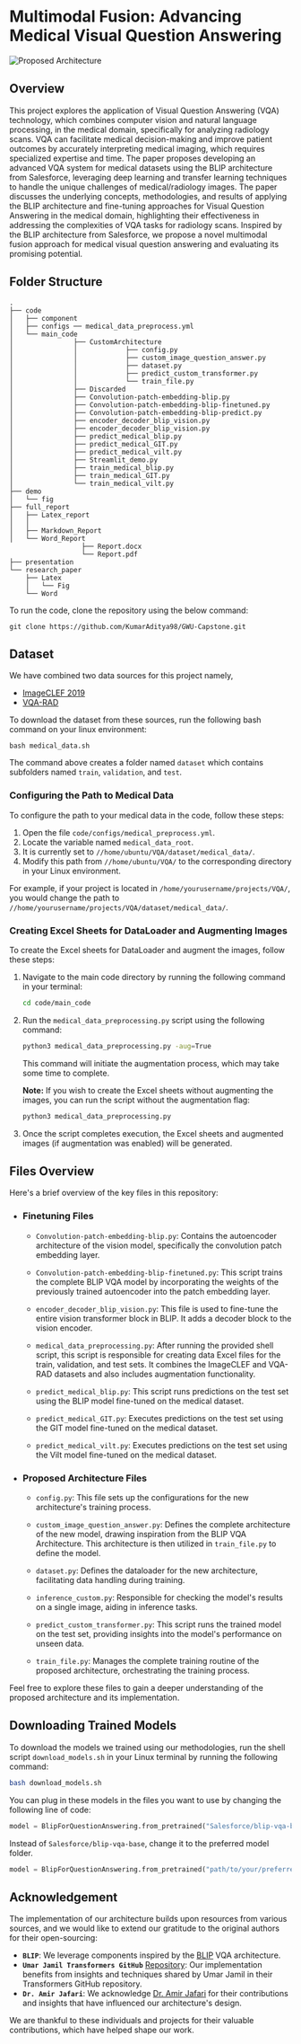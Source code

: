 <H1>Multimodal Fusion: Advancing Medical Visual Question Answering</H1>

![Proposed Architecture](https://github.com/KumarAditya98/GWU-Capstone/blob/main/code/component/ProposedArchitecture.png)

## Overview
This project explores the application of Visual Question Answering (VQA) technology, which combines computer vision and natural language processing, in the medical domain, specifically for analyzing radiology scans. VQA can facilitate medical decision-making and improve patient outcomes by accurately interpreting medical imaging, which requires specialized expertise and time. The paper proposes developing an advanced VQA system for medical datasets using the BLIP architecture from Salesforce, leveraging deep learning and transfer learning techniques to handle the unique challenges of medical/radiology images. The paper discusses the underlying concepts, methodologies, and results of applying the BLIP architecture and fine-tuning approaches for Visual Question Answering in the medical domain, highlighting their effectiveness in addressing the complexities of VQA tasks for radiology scans. Inspired by the BLIP architecture from Salesforce, we propose a novel multimodal fusion approach for medical visual question answering and evaluating its promising potential.
## Folder Structure
```
.
├── code
│   ├── component
│   ├── configs ── medical_data_preprocess.yml
│   └── main_code
│               ├── CustomArchitecture 
│               │            ├── config.py
│               │            ├── custom_image_question_answer.py
│               │            ├── dataset.py
│               │            ├── predict_custom_transformer.py
│               │            └── train_file.py                                                                                                    
│               ├── Discarded                                        
│               ├── Convolution-patch-embedding-blip.py
│               ├── Convolution-patch-embedding-blip-finetuned.py
│               ├── Convolution-patch-embedding-blip-predict.py
│               ├── encoder_decoder_blip_vision.py
│               ├── encoder_decoder_blip_vision.py
│               ├── predict_medical_blip.py
│               ├── predict_medical_GIT.py
│               ├── predict_medical_vilt.py
│               ├── Streamlit_demo.py
│               ├── train_medical_blip.py
│               ├── train_medical_GIT.py
│               └── train_medical_vilt.py
├── demo
│   └── fig
├── full_report
│   ├── Latex_report
│   │   
│   ├── Markdown_Report
│   └── Word_Report
                  ├── Report.docx
                  └── Report.pdf
├── presentation
└── research_paper
    ├── Latex
    │   └── Fig
    └── Word
```

To run the code, clone the repository using the below command:
```commandline
git clone https://github.com/KumarAditya98/GWU-Capstone.git
```

## Dataset
We have combined two data sources for this project namely,
- [ImageCLEF 2019](https://zenodo.org/records/10499039)
- [VQA-RAD](https://osf.io/89kps/)

To download the dataset from these sources, run the following bash command on your linux environment:
```commandline
bash medical_data.sh
```
The command above creates a folder named `dataset` which contains subfolders named `train`, `validation`, and `test`.

### Configuring the Path to Medical Data

To configure the path to your medical data in the code, follow these steps:

1. Open the file `code/configs/medical_preprocess.yml`.
2. Locate the variable named `medical_data_root`.
3. It is currently set to `//home/ubuntu/VQA/dataset/medical_data/`.
4. Modify this path from `//home/ubuntu/VQA/` to the corresponding directory in your Linux environment.

For example, if your project is located in `/home/yourusername/projects/VQA/`, you would change the path to `//home/yourusername/projects/VQA/dataset/medical_data/`.

### Creating Excel Sheets for DataLoader and Augmenting Images

To create the Excel sheets for DataLoader and augment the images, follow these steps:

1. Navigate to the main code directory by running the following command in your terminal:
    ```bash
    cd code/main_code
    ```

2. Run the `medical_data_preprocessing.py` script using the following command:
    ```bash
    python3 medical_data_preprocessing.py -aug=True
    ```
    This command will initiate the augmentation process, which may take some time to complete.

    **Note:** If you wish to create the Excel sheets without augmenting the images, you can run the script without the augmentation flag:
    ```bash
    python3 medical_data_preprocessing.py
    ```

3. Once the script completes execution, the Excel sheets and augmented images (if augmentation was enabled) will be generated.

## Files Overview
Here's a brief overview of the key files in this repository:

- ### Finetuning Files

  - `Convolution-patch-embedding-blip.py`: Contains the autoencoder architecture of the vision model, specifically the convolution patch embedding layer.

  - `Convolution-patch-embedding-blip-finetuned.py`: This script trains the complete BLIP VQA model by incorporating the weights of the previously trained autoencoder into the patch embedding layer.

  - `encoder_decoder_blip_vision.py`: This file is used to fine-tune the entire vision transformer block in BLIP. It adds a decoder block to the vision encoder.

  - `medical_data_preprocessing.py`: After running the provided shell script, this script is responsible for creating data Excel files for the train, validation, and test sets. It combines the ImageCLEF and VQA-RAD datasets and also includes augmentation functionality.

  - `predict_medical_blip.py`: This script runs predictions on the test set using the BLIP model fine-tuned on the medical dataset.

  - `predict_medical_GIT.py`: Executes predictions on the test set using the GIT model fine-tuned on the medical dataset.

  - `predict_medical_vilt.py`: Executes predictions on the test set using the Vilt model fine-tuned on the medical dataset.

- ### Proposed Architecture Files

  - `config.py`: This file sets up the configurations for the new architecture's training process.

  - `custom_image_question_answer.py`: Defines the complete architecture of the new model, drawing inspiration from the BLIP VQA Architecture. This architecture is then utilized in `train_file.py` to define the model.

  - `dataset.py`: Defines the dataloader for the new architecture, facilitating data handling during training.

  - `inference_custom.py`: Responsible for checking the model's results on a single image, aiding in inference tasks.

  - `predict_custom_transformer.py`: This script runs the trained model on the test set, providing insights into the model's performance on unseen data.

  - `train_file.py`: Manages the complete training routine of the proposed architecture, orchestrating the training process.

Feel free to explore these files to gain a deeper understanding of the proposed architecture and its implementation.

## Downloading Trained Models

To download the models we trained using our methodologies, run the shell script `download_models.sh` in your Linux terminal by running the following command:

```bash
bash download_models.sh
```

You can plug in these models in the files you want to use by changing the following line of code:
```python
model = BlipForQuestionAnswering.from_pretrained("Salesforce/blip-vqa-base")
```
Instead of `Salesforce/blip-vqa-base`, change it to the preferred model folder.
```python
model = BlipForQuestionAnswering.from_pretrained("path/to/your/preferred/model")
```

## Acknowledgement
The implementation of our architecture builds upon resources from various sources, and we would like to extend our gratitude to the original authors for their open-sourcing:

- **`BLIP`**: We leverage components inspired by the [BLIP](https://github.com/salesforce/BLIP)  VQA architecture.
- **`Umar Jamil Transformers GitHub`** [Repository](https://github.com/hkproj/pytorch-transformer): Our implementation benefits from insights and techniques shared by Umar Jamil in their Transformers GitHub repository.
- **`Dr. Amir Jafari`**: We acknowledge [Dr. Amir Jafari](https://github.com/amir-jafari) for their contributions and insights that have influenced our architecture's design.

We are thankful to these individuals and projects for their valuable contributions, which have helped shape our work.
